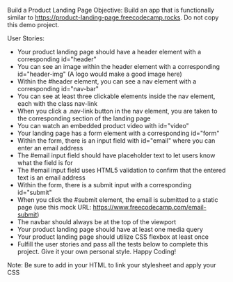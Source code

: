 Build a Product Landing Page
Objective: Build an app that is functionally similar to https://product-landing-page.freecodecamp.rocks. Do not copy this demo project.

User Stories:

* Your product landing page should have a header element with a corresponding id="header"
* You can see an image within the header element with a corresponding id="header-img" (A logo would make a good image here)
* Within the #header element, you can see a nav element with a corresponding id="nav-bar"
* You can see at least three clickable elements inside the nav element, each with the class nav-link
* When you click a .nav-link button in the nav element, you are taken to the corresponding section of the landing page
* You can watch an embedded product video with id="video"
* Your landing page has a form element with a corresponding id="form"
* Within the form, there is an input field with id="email" where you can enter an email address
* The #email input field should have placeholder text to let users know what the field is for
* The #email input field uses HTML5 validation to confirm that the entered text is an email address
* Within the form, there is a submit input with a corresponding id="submit"
* When you click the #submit element, the email is submitted to a static page (use this mock URL: https://www.freecodecamp.com/email-submit)
* The navbar should always be at the top of the viewport
* Your product landing page should have at least one media query
* Your product landing page should utilize CSS flexbox at least once
* Fulfill the user stories and pass all the tests below to complete this project. Give it your own personal style. Happy Coding!

Note: Be sure to add <link rel="stylesheet" href="styles.css"> in your HTML to link your stylesheet and apply your CSS

